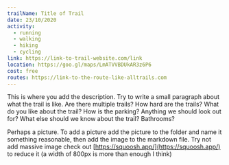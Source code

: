 ```yaml
---
trailName: Title of Trail
date: 23/10/2020
activity:
  - running
  - walking
  - hiking
  - cycling
link: https://link-to-trail-website.com/link
location: https://goo.gl/maps/LmATVVBDUkAR3z6P6
cost: free
routes: https://link-to-the-route-like-alltrails.com
---
```


This is where you add the description. Try to write a small paragraph about what the trail is like. Are there multiple trails? How hard are the trails? What do you like about the trail? How is the parking? Anything we should look out for? What else should we know about the trail? Bathrooms?

Perhaps a picture. To add a picture add the picture to the folder and name it something reasonable, then add the image to the markdown file. Try not add massive image check out [https://squoosh.app/](https://squoosh.app/) to reduce it (a width of 800px is more than enough I think)
